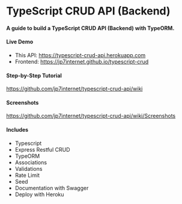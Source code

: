 # TypeScript CRUD API (Backend)

#### A guide to build a TypeScript CRUD API (Backend) with TypeORM.

####  Live Demo

* This API: https://typescript-crud-api.herokuapp.com
* Frontend: https://jp7internet.github.io/typescript-crud

#### Step-by-Step Tutorial

https://github.com/jp7internet/typescript-crud-api/wiki

#### Screenshots

https://github.com/jp7internet/typescript-crud-api/wiki/Screenshots

#### Includes

* Typescript
* Express Restful CRUD
* TypeORM
* Associations
* Validations
* Rate Limit
* Seed
* Documentation with Swagger
* Deploy with Heroku
